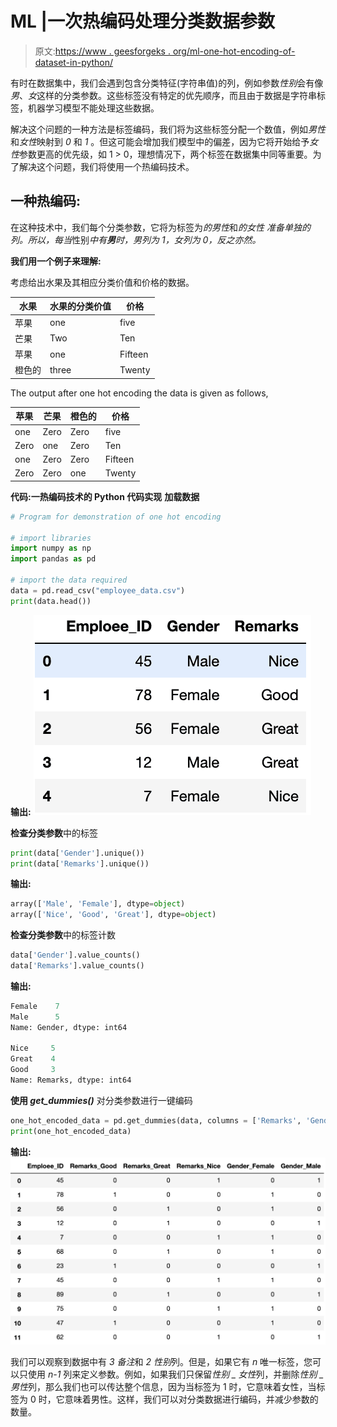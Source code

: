 # ML |一次热编码处理分类数据参数

> 原文:[https://www . geesforgeks . org/ml-one-hot-encoding-of-dataset-in-python/](https://www.geeksforgeeks.org/ml-one-hot-encoding-of-datasets-in-python/)

有时在数据集中，我们会遇到包含分类特征(字符串值)的列，例如参数*性别*会有像*男*、*女*这样的分类参数。这些标签没有特定的优先顺序，而且由于数据是字符串标签，机器学习模型不能处理这些数据。

解决这个问题的一种方法是标签编码，我们将为这些标签分配一个数值，例如*男性*和*女性*映射到 *0* 和 *1* 。但这可能会增加我们模型中的偏差，因为它将开始给予*女性*参数更高的优先级，如 1 > 0，理想情况下，两个标签在数据集中同等重要。为了解决这个问题，我们将使用一个热编码技术。

## 一种热编码:

在这种技术中，我们每个分类参数，它将为标签为*的男性*和*的女性* *准备单独的列。所以，每当*性别*中有**男**时，*男*列为 1，*女*列为 0，反之亦然。*

**我们用一个例子来理解:**

考虑给出水果及其相应分类价值和价格的数据。

<center>

| 水果 | 水果的分类价值 | 价格 |
| --- | --- | --- |
| 苹果 | one | five |
| 芒果 | Two | Ten |
| 苹果 | one | Fifteen |
| 橙色的 | three | Twenty |

</center>

The output after one hot encoding the data is given as follows,

<center>

| 苹果 | 芒果 | 橙色的 | 价格 |
| --- | --- | --- | --- |
| one | Zero | Zero | five |
| Zero | one | Zero | Ten |
| one | Zero | Zero | Fifteen |
| Zero | Zero | one | Twenty |

</center>

 **代码:一热编码技术的 Python 代码实现**
**加载数据**

```py
# Program for demonstration of one hot encoding

# import libraries
import numpy as np
import pandas as pd

# import the data required
data = pd.read_csv("employee_data.csv")
print(data.head())
```

**输出:**
![](img/884876945c4ff68e21e728db163321df.png)

**检查分类参数**中的标签

```py
print(data['Gender'].unique())
print(data['Remarks'].unique())
```

**输出:**

```py
array(['Male', 'Female'], dtype=object)
array(['Nice', 'Good', 'Great'], dtype=object)

```

**检查分类参数**中的标签计数

```py
data['Gender'].value_counts()
data['Remarks'].value_counts()
```

**输出:**

```py
Female    7
Male      5
Name: Gender, dtype: int64

Nice     5
Great    4
Good     3
Name: Remarks, dtype: int64

```

**使用 *get_dummies()*** 对分类参数进行一键编码

```py
one_hot_encoded_data = pd.get_dummies(data, columns = ['Remarks', 'Gender'])
print(one_hot_encoded_data)
```

**输出:**
![](img/cf8ba47839a790d18582e8f6e3f6d32e.png)

我们可以观察到数据中有 *3 备注*和 *2 性别*列。但是，如果它有 *n* 唯一标签，您可以只使用 *n-1* 列来定义参数。例如，如果我们只保留*性别 _ 女性*列，并删除*性别 _ 男性*列，那么我们也可以传达整个信息，因为当标签为 1 时，它意味着女性，当标签为 0 时，它意味着男性。这样，我们可以对分类数据进行编码，并减少参数的数量。